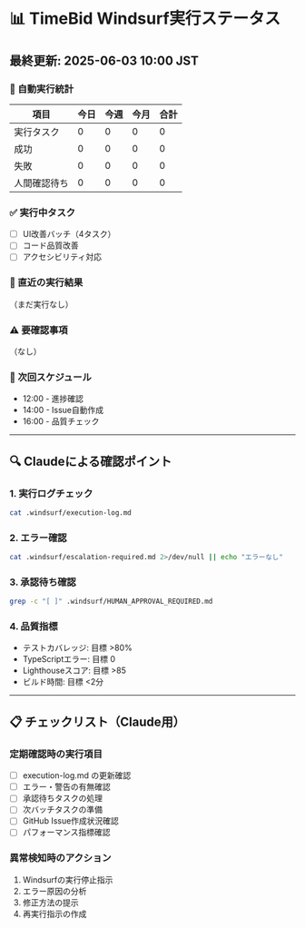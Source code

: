 # 📊 TimeBid Windsurf実行ステータス

## 最終更新: 2025-06-03 10:00 JST

### 🚀 自動実行統計

| 項目 | 今日 | 今週 | 今月 | 合計 |
|------|------|------|------|------|
| 実行タスク | 0 | 0 | 0 | 0 |
| 成功 | 0 | 0 | 0 | 0 |
| 失敗 | 0 | 0 | 0 | 0 |
| 人間確認待ち | 0 | 0 | 0 | 0 |

### ✅ 実行中タスク
- [ ] UI改善バッチ（4タスク）
- [ ] コード品質改善
- [ ] アクセシビリティ対応

### 📝 直近の実行結果
（まだ実行なし）

### ⚠️ 要確認事項
（なし）

### 🎯 次回スケジュール
- 12:00 - 進捗確認
- 14:00 - Issue自動作成
- 16:00 - 品質チェック

---

## 🔍 Claudeによる確認ポイント

### 1. 実行ログチェック
```bash
cat .windsurf/execution-log.md
```

### 2. エラー確認
```bash
cat .windsurf/escalation-required.md 2>/dev/null || echo "エラーなし"
```

### 3. 承認待ち確認
```bash
grep -c "[ ]" .windsurf/HUMAN_APPROVAL_REQUIRED.md
```

### 4. 品質指標
- テストカバレッジ: 目標 >80%
- TypeScriptエラー: 目標 0
- Lighthouseスコア: 目標 >85
- ビルド時間: 目標 <2分

---

## 📋 チェックリスト（Claude用）

### 定期確認時の実行項目
- [ ] execution-log.md の更新確認
- [ ] エラー・警告の有無確認
- [ ] 承認待ちタスクの処理
- [ ] 次バッチタスクの準備
- [ ] GitHub Issue作成状況確認
- [ ] パフォーマンス指標確認

### 異常検知時のアクション
1. Windsurfの実行停止指示
2. エラー原因の分析
3. 修正方法の提示
4. 再実行指示の作成
